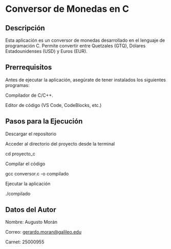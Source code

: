 # Conversor de Monedas en C

## Descripción

Esta aplicación es un conversor de monedas desarrollado en el lenguaje de programación C. 
Permite convertir entre Quetzales (GTQ), Dólares Estadounidenses (USD) y Euros (EUR).

## Prerrequisitos

Antes de ejecutar la aplicación, asegúrate de tener instalados los siguientes programas:

Compilador de C/C++. 

Editor de código (VS Code, CodeBlocks, etc.)

## Pasos para la Ejecución

Descargar el repositorio

Acceder al directorio del proyecto desde la terminal

cd proyecto_c

Compilar el código

gcc conversor.c -o compilado

Ejecutar la aplicación

./compilado

## Datos del Autor

Nombre: Augusto Morán

Correo: gerardo.moran@galileo.edu

Carnet: 25000955
